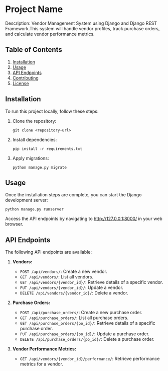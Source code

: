 
# Project Name

Description: Vendor Management System using Django and Django REST Framework.This system will handle vendor profiles, track purchase orders, and calculate vendor performance metrics.
## Table of Contents

1. [Installation](#installation)
2. [Usage](#usage)
3. [API Endpoints](#api-endpoints)
4. [Contributing](#contributing)
5. [License](#license)

## Installation

To run this project locally, follow these steps:

1. Clone the repository:
   ```
   git clone <repository-url>
   ```
2. Install dependencies:
   ```
   pip install -r requirements.txt
   ```
3. Apply migrations:
   ```
   python manage.py migrate
   ```

## Usage

Once the installation steps are complete, you can start the Django development server:
   ```
   python manage.py runserver
   ```
Access the API endpoints by navigating to http://127.0.0.1:8000/ in your web browser.

## API Endpoints

The following API endpoints are available:

1. **Vendors:**
   - `POST /api/vendors/`: Create a new vendor.
   - `GET /api/vendors/`: List all vendors.
   - `GET /api/vendors/{vendor_id}/`: Retrieve details of a specific vendor.
   - `PUT /api/vendors/{vendor_id}/`: Update a vendor.
   - `DELETE /api/vendors/{vendor_id}/`: Delete a vendor.

2. **Purchase Orders:**
   - `POST /api/purchase_orders/`: Create a new purchase order.
   - `GET /api/purchase_orders/`: List all purchase orders.
   - `GET /api/purchase_orders/{po_id}/`: Retrieve details of a specific purchase order.
   - `PUT /api/purchase_orders/{po_id}/`: Update a purchase order.
   - `DELETE /api/purchase_orders/{po_id}/`: Delete a purchase order.

3. **Vendor Performance Metrics:**
   - `GET /api/vendors/{vendor_id}/performance/`: Retrieve performance metrics for a vendor.

